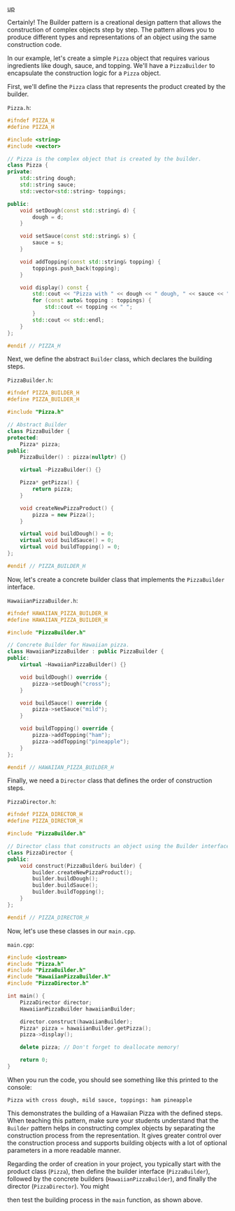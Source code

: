 [up](../README.md)

Certainly! The Builder pattern is a creational design pattern that allows the construction of complex objects step by step. The pattern allows you to produce different types and representations of an object using the same construction code.

In our example, let's create a simple `Pizza` object that requires various ingredients like dough, sauce, and topping. We'll have a `PizzaBuilder` to encapsulate the construction logic for a `Pizza` object.

First, we'll define the `Pizza` class that represents the product created by the builder.

`Pizza.h`:
```cpp
#ifndef PIZZA_H
#define PIZZA_H

#include <string>
#include <vector>

// Pizza is the complex object that is created by the builder.
class Pizza {
private:
    std::string dough;
    std::string sauce;
    std::vector<std::string> toppings;

public:
    void setDough(const std::string& d) {
        dough = d;
    }

    void setSauce(const std::string& s) {
        sauce = s;
    }

    void addTopping(const std::string& topping) {
        toppings.push_back(topping);
    }

    void display() const {
        std::cout << "Pizza with " << dough << " dough, " << sauce << " sauce, toppings: ";
        for (const auto& topping : toppings) {
            std::cout << topping << " ";
        }
        std::cout << std::endl;
    }
};

#endif // PIZZA_H
```

Next, we define the abstract `Builder` class, which declares the building steps.

`PizzaBuilder.h`:
```cpp
#ifndef PIZZA_BUILDER_H
#define PIZZA_BUILDER_H

#include "Pizza.h"

// Abstract Builder
class PizzaBuilder {
protected:
    Pizza* pizza;
public:
    PizzaBuilder() : pizza(nullptr) {}

    virtual ~PizzaBuilder() {}

    Pizza* getPizza() {
        return pizza;
    }

    void createNewPizzaProduct() {
        pizza = new Pizza();
    }

    virtual void buildDough() = 0;
    virtual void buildSauce() = 0;
    virtual void buildTopping() = 0;
};

#endif // PIZZA_BUILDER_H
```

Now, let's create a concrete builder class that implements the `PizzaBuilder` interface.

`HawaiianPizzaBuilder.h`:
```cpp
#ifndef HAWAIIAN_PIZZA_BUILDER_H
#define HAWAIIAN_PIZZA_BUILDER_H

#include "PizzaBuilder.h"

// Concrete Builder for Hawaiian pizza.
class HawaiianPizzaBuilder : public PizzaBuilder {
public:
    virtual ~HawaiianPizzaBuilder() {}

    void buildDough() override {
        pizza->setDough("cross");
    }

    void buildSauce() override {
        pizza->setSauce("mild");
    }

    void buildTopping() override {
        pizza->addTopping("ham");
        pizza->addTopping("pineapple");
    }
};

#endif // HAWAIIAN_PIZZA_BUILDER_H
```

Finally, we need a `Director` class that defines the order of construction steps.

`PizzaDirector.h`:
```cpp
#ifndef PIZZA_DIRECTOR_H
#define PIZZA_DIRECTOR_H

#include "PizzaBuilder.h"

// Director class that constructs an object using the Builder interface.
class PizzaDirector {
public:
    void construct(PizzaBuilder& builder) {
        builder.createNewPizzaProduct();
        builder.buildDough();
        builder.buildSauce();
        builder.buildTopping();
    }
};

#endif // PIZZA_DIRECTOR_H
```

Now, let's use these classes in our `main.cpp`.

`main.cpp`:
```cpp
#include <iostream>
#include "Pizza.h"
#include "PizzaBuilder.h"
#include "HawaiianPizzaBuilder.h"
#include "PizzaDirector.h"

int main() {
    PizzaDirector director;
    HawaiianPizzaBuilder hawaiianBuilder;

    director.construct(hawaiianBuilder);
    Pizza* pizza = hawaiianBuilder.getPizza();
    pizza->display();

    delete pizza; // Don't forget to deallocate memory!

    return 0;
}
```

When you run the code, you should see something like this printed to the console:
```
Pizza with cross dough, mild sauce, toppings: ham pineapple 
```

This demonstrates the building of a Hawaiian Pizza with the defined steps. When teaching this pattern, make sure your students understand that the `Builder` pattern helps in constructing complex objects by separating the construction process from the representation. It gives greater control over the construction process and supports building objects with a lot of optional parameters in a more readable manner.

Regarding the order of creation in your project, you typically start with the product class (`Pizza`), then define the builder interface (`PizzaBuilder`), followed by the concrete builders (`HawaiianPizzaBuilder`), and finally the director (`PizzaDirector`). You might

 then test the building process in the `main` function, as shown above.

